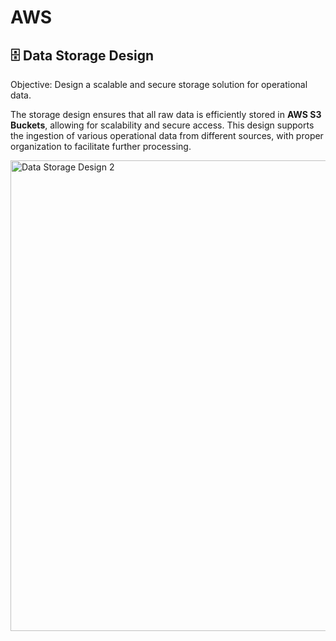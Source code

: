 # AWS

## 🗄️ Data Storage Design
Objective: Design a scalable and secure storage solution for operational data.

The storage design ensures that all raw data is efficiently stored in **AWS S3 Buckets**, allowing for scalability and secure access. This design supports the ingestion of various operational data from different sources, with proper organization to facilitate further processing.

<img width="753" alt="Data Storage Design 2" src="https://github.com/user-attachments/assets/d1e2ab79-cf1a-4761-8c2b-9638849f174b">


